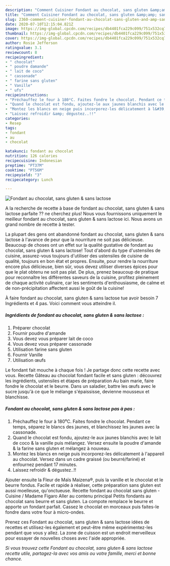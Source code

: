 ```yaml
---
description: "Comment Cuisiner Fondant au chocolat, sans gluten &amp;amp; sans lactose"
title: "Comment Cuisiner Fondant au chocolat, sans gluten &amp;amp; sans lactose"
slug: 2360-comment-cuisiner-fondant-au-chocolat-sans-gluten-and-amp-sans-lactose
date: 2020-07-10T12:15:04.821Z
image: https://img-global.cpcdn.com/recipes/db4401fca229c099/751x532cq70/fondant-au-chocolat-sans-gluten-sans-lactose-photo-principale-de-la-recette.jpg
thumbnail: https://img-global.cpcdn.com/recipes/db4401fca229c099/751x532cq70/fondant-au-chocolat-sans-gluten-sans-lactose-photo-principale-de-la-recette.jpg
cover: https://img-global.cpcdn.com/recipes/db4401fca229c099/751x532cq70/fondant-au-chocolat-sans-gluten-sans-lactose-photo-principale-de-la-recette.jpg
author: Rosie Jefferson
ratingvalue: 3.1
reviewcount: 8
recipeingredient:
- " chocolat"
- " poudre damande"
- " lait de coco"
- " cassonade"
- " farine sans gluten"
- " Vanille"
- " ufs"
recipeinstructions:
- "Préchauffez le four à 180⁰C. Faites fondre le chocolat. Pendant ce temps, séparez le blancs des jaunes, et blanchissez les jaunes avec la cassonade."
- "Quand le chocolat est fondu, ajoutez-le aux jaunes blanchis avec le lait de coco &amp; la vanille puis mélangez. Versez ensuite la poudre d&#39;amande &amp; la farine sans gluten et mélangez à nouveau."
- "Montez les blancs en neige puis incorporez-les délicatement à l&#39;appareil au chocolat. Versez dans un cadre graissé (ou beurré/fariné) et enfournez pendant 17 minutes."
- "Laissez refroidir &amp; dégustez..!!"
categories:
- Resep
tags:
- fondant
- au
- chocolat

katakunci: fondant au chocolat 
nutrition: 126 calories
recipecuisine: Indonesian
preptime: "PT37M"
cooktime: "PT56M"
recipeyield: "3"
recipecategory: Lunch

---
```



![Fondant au chocolat, sans gluten &amp; sans lactose](https://img-global.cpcdn.com/recipes/db4401fca229c099/751x532cq70/fondant-au-chocolat-sans-gluten-sans-lactose-photo-principale-de-la-recette.jpg)

A la recherche de recette à base de fondant au chocolat, sans gluten &amp; sans lactose parfaite ?? ne cherchez plus! Nous vous fournissons uniquement le meilleur fondant au chocolat, sans gluten &amp; sans lactose ici. Nous avons un grand nombre de recette à tester.

La plupart des gens ont abandonné fondant au chocolat, sans gluten &amp; sans lactose à l'avance de peur que la nourriture ne soit pas délicieuse. Beaucoup de choses ont un effet sur la qualité gustative de fondant au chocolat, sans gluten &amp; sans lactose! Tout d'abord du type d'ustensiles de cuisine, assurez-vous toujours d'utiliser des ustensiles de cuisine de qualité, toujours en bon état et propres. Ensuite, pour rendre la nourriture encore plus délicieuse, bien sûr, vous devez utiliser diverses épices pour que le plat obtenu ne soit pas plat. De plus, prenez beaucoup de pratique pour reconnaître les différentes saveurs de la cuisine, profitez pleinement de chaque activité culinaire, car les sentiments d'enthousiasme, de calme et de non-précipitation affectent aussi le goût de la cuisine!

<!--inarticleads1-->

À faire fondant au chocolat, sans gluten &amp; sans lactose tue avoir besoin 7 Ingrédients et 4 pas. Voici comment vous atteindre il.

##### Ingrédients de fondant au chocolat, sans gluten &amp; sans lactose :

1. Préparer  chocolat
1. Fournir  poudre d&#39;amande
1. Vous devez vous préparer  lait de coco
1. Vous devez vous préparer  cassonade
1. Utilisation  farine sans gluten
1. Fournir  Vanille
1. Utilisation  œufs


Le fondant fait mouche à chaque fois ! Je partage donc cette recette avec vous. Recette Gâteau au chocolat fondant facile et sans gluten : découvrez les ingrédients, ustensiles et étapes de préparation Au bain marie, faire fondre le chocolat et le beurre. Dans un saladier, battre les œufs avec le sucre jusqu&#39;à ce que le mélange s&#39;épaississe, devienne mousseux et blanchisse. 

<!--inarticleads2-->

##### Fondant au chocolat, sans gluten &amp; sans lactose pas à pas :

1. Préchauffez le four à 180⁰C. Faites fondre le chocolat. Pendant ce temps, séparez le blancs des jaunes, et blanchissez les jaunes avec la cassonade.
1. Quand le chocolat est fondu, ajoutez-le aux jaunes blanchis avec le lait de coco &amp; la vanille puis mélangez. Versez ensuite la poudre d&#39;amande &amp; la farine sans gluten et mélangez à nouveau.
1. Montez les blancs en neige puis incorporez-les délicatement à l&#39;appareil au chocolat. Versez dans un cadre graissé (ou beurré/fariné) et enfournez pendant 17 minutes.
1. Laissez refroidir &amp; dégustez..!!


Ajouter ensuite la Fleur de Maïs Maizena®, puis la vanille et le chocolat et le beurre fondus. Facile et rapide à réaliser, cette préparation sans gluten est aussi moelleuse, qu&#39;onctueuse. Recette fondant au chocolat sans gluten - Cuisine / Madame Figaro Aller au contenu principal Petits fondants au chocolat sans beurre et sans gluten. La compote remplace le beurre et apporte un fondant parfait. Cassez le chocolat en morceaux puis faites-le fondre dans votre four à micro-ondes. 

<!--inarticleads1-->

<p>
Prenez ces Fondant au chocolat, sans gluten &amp; sans lactose idées de recettes et utilisez-les également et peut-être même expérimentez-les pendant que vous y allez. La zone de cuisson est un endroit merveilleux pour essayer de nouvelles choses avec l'aide appropriée.
</p>

<p>
<i>Si vous trouvez cette Fondant au chocolat, sans gluten &amp; sans lactose recette utile, partagez-la avec vos amis ou votre famille, merci et bonne chance.</i>
</p>
